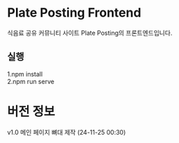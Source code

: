 # Plate Posting Frontend
식음료 공유 커뮤니티 사이트 Plate Posting의 프론트엔드입니다.

## 실행
1.npm install <br>
2.npm run serve

# 버전 정보
v1.0 메인 페이지 뼈대 제작 (24-11-25 00:30)